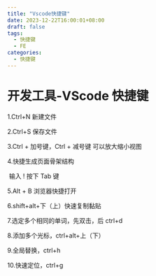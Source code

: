 ```yaml
---
title: "Vscode快捷键"
date: 2023-12-22T16:00:01+08:00
draft: false
tags:
  - 快捷键
  - FE
categories:
  - 快捷键
---
```


# **开发工具-VScode 快捷键**

1.Ctrl+N 新建文件

2.Ctrl+S 保存文件

3.Ctrl + 加号键，Ctrl + 减号键 可以放大缩小视图

4.快捷生成页面骨架结构

​ 输入 ! 按下 Tab 键

5.Alt + B 浏览器快捷打开

6.shift+alt+下（上）快速复制黏贴

7.选定多个相同的单词，先双击，后 ctrl+d

8.添加多个光标，ctrl+alt+上（下）

9.全局替换，ctrl+h

10.快速定位，ctrl+g
